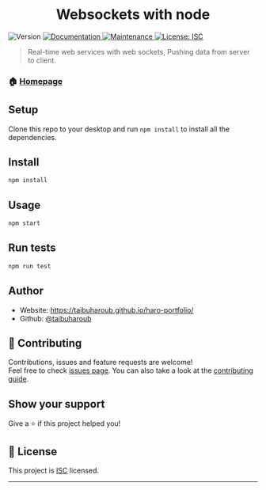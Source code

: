 <h1 align="center">Websockets with node </h1>
<p>
  <img alt="Version" src="https://img.shields.io/badge/version-1.0.0-blue.svg?cacheSeconds=2592000" />
  <a href="https://github.com/taibuharoub/websockets-with-node#readme" target="_blank">
    <img alt="Documentation" src="https://img.shields.io/badge/documentation-yes-brightgreen.svg" />
  </a>
  <a href="https://github.com/taibuharoub/websockets-with-node/graphs/commit-activity" target="_blank">
    <img alt="Maintenance" src="https://img.shields.io/badge/Maintained%3F-yes-green.svg" />
  </a>
  <a href="https://github.com/taibuharoub/websockets-with-node/blob/master/LICENSE" target="_blank">
    <img alt="License: ISC" src="https://img.shields.io/github/license/taibuharoub/websockets-with-node" />
  </a>
</p>

> Real-time web services with web sockets, Pushing data from server to client.

### 🏠 [Homepage](https://github.com/taibuharoub/websockets-with-node#readme)

## Setup
Clone this repo to your desktop and run `npm install` to install all the dependencies.
## Install

```sh
npm install
```

## Usage

```sh
npm start
```

## Run tests

```sh
npm run test
```

## Author

* Website: https://taibuharoub.github.io/haro-portfolio/
* Github: [@taibuharoub](https://github.com/taibuharoub)

## 🤝 Contributing

Contributions, issues and feature requests are welcome!<br />Feel free to check [issues page](https://github.com/taibuharoub/websockets-with-node/issues). You can also take a look at the [contributing guide](https://github.com/taibuharoub/websockets-with-node/blob/master/CONTRIBUTING.md).

## Show your support

Give a ⭐️ if this project helped you!

## 📝 License

This project is [ISC](https://github.com/taibuharoub/websockets-with-node/blob/master/LICENSE) licensed.

***
